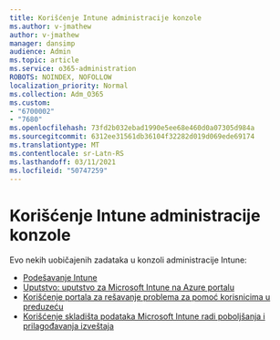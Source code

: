 ```yaml
---
title: Korišćenje Intune administracije konzole
ms.author: v-jmathew
author: v-jmathew
manager: dansimp
audience: Admin
ms.topic: article
ms.service: o365-administration
ROBOTS: NOINDEX, NOFOLLOW
localization_priority: Normal
ms.collection: Adm_O365
ms.custom:
- "6700002"
- "7680"
ms.openlocfilehash: 73fd2b032ebad1990e5ee68e460d0a07305d984a
ms.sourcegitcommit: 6312ee31561db36104f32282d019d069ede69174
ms.translationtype: MT
ms.contentlocale: sr-Latn-RS
ms.lasthandoff: 03/11/2021
ms.locfileid: "50747259"
---
```

# <a name="using-intune-admin-console"></a>Korišćenje Intune administracije konzole

Evo nekih uobičajenih zadataka u konzoli administracije Intune:

- [Podešavanje Intune](https://docs.microsoft.com/mem/intune/fundamentals/setup-steps)
- [Uputstvo: uputstvo za Microsoft Intune na Azure portalu](https://docs.microsoft.com/mem/intune/fundamentals/tutorial-walkthrough-intune-portal)
- [Korišćenje portala za rešavanje problema za pomoć korisnicima u preduzeću](https://docs.microsoft.com/mem/intune/fundamentals/help-desk-operators)
- [Korišćenje skladišta podataka Microsoft Intune radi poboljšanja i prilagođavanja izveštaja](https://docs.microsoft.com/mem/intune/developer/reports-nav-create-intune-reports)
